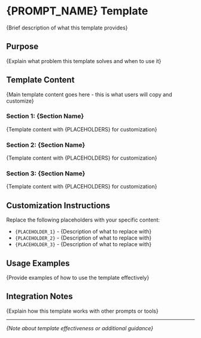 # {PROMPT_NAME} Template

{Brief description of what this template provides}

## Purpose

{Explain what problem this template solves and when to use it}

## Template Content

{Main template content goes here - this is what users will copy and customize}

### Section 1: {Section Name}

{Template content with {PLACEHOLDERS} for customization}

### Section 2: {Section Name}

{Template content with {PLACEHOLDERS} for customization}

### Section 3: {Section Name}

{Template content with {PLACEHOLDERS} for customization}

## Customization Instructions

Replace the following placeholders with your specific content:

- `{PLACEHOLDER_1}` - {Description of what to replace with}
- `{PLACEHOLDER_2}` - {Description of what to replace with}
- `{PLACEHOLDER_3}` - {Description of what to replace with}

## Usage Examples

{Provide examples of how to use the template effectively}

## Integration Notes

{Explain how this template works with other prompts or tools}

---

*{Note about template effectiveness or additional guidance}* 